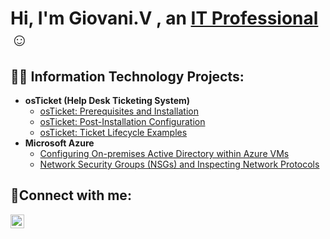 <h1>Hi, I'm Giovani.V  , an <a href="https://linkedin.com/in/Josh">IT Professional</a>☺</h1>

<h2>👨‍💻 Information Technology Projects:</h2>

- <b>osTicket (Help Desk Ticketing System)</b>
     - [osTicket: Prerequisites and Installation](https://github.com/Giovani-V-tech/osticket-prereqs)
     - [osTicket: Post-Installation Configuration](https://github.com/Giovani-V-tech/post-install-config)
     - [osTicket: Ticket Lifecycle Examples](https://github.com/Giovani-V-tech/ticket-lifecycle)
- <b>Microsoft Azure</b>
  - [Configuring On-premises Active Directory within Azure VMs](https://github.com/joshmadakorcc/configure-ad)
  - [Network Security Groups (NSGs) and Inspecting Network Protocols](https://github.com/joshmadakorcc/azure-network-protocols)

<h2>🤳Connect with me:</h2>

[<img align="left" alt="Josh | LinkedIn" width="22px" src="https://cdn.jsdelivr.net/npm/simple-icons@v3/icons/linkedin.svg" />][linkedin]

[linkedin]: https://linkedin.com/in/Josh
